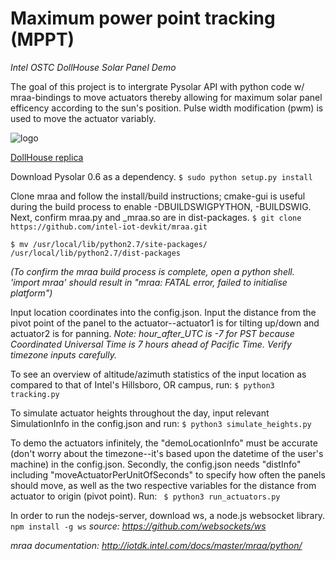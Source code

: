 # **Maximum power point tracking (MPPT)**
*Intel OSTC DollHouse Solar Panel Demo*

The goal of this project is to intergrate Pysolar API with python code w/ mraa-bindings to move actuators thereby allowing for maximum solar panel efficency according to the sun's position. Pulse width modification (pwm) is used to move the actuator variably.




![logo](https://3dwarehouse.sketchup.com/warehouse/getpubliccontent?contentId=42765559-b10a-465e-8913-c5a3e1ef3e53 "Doll House")

[DollHouse replica](https://3dwarehouse.sketchup.com/model.html?id=ue44d2411-e37e-4c25-9bee-8ae0a81f8ab5 "Notice the angled roof's is suboptimal during midday, temporarily resulting in negative actuator heights!")

Download Pysolar 0.6 as a dependency. ``` $ sudo python setup.py install ```

Clone mraa and follow the install/build instructions; cmake-gui is useful during the build process to enable -DBUILDSWIGPYTHON, -BUILDSWIG. Next, confirm mraa.py and _mraa.so are in dist-packages.
```$ git clone https://github.com/intel-iot-devkit/mraa.git```


```$ mv /usr/local/lib/python2.7/site-packages/ /usr/local/lib/python2.7/dist-packages```

*(To confirm the mraa build process is complete, open a python shell. 'import mraa' should result in "mraa: FATAL error, failed to initialise platform")*

Input location coordinates into the config.json. Input the distance from the pivot point of the panel to the actuator--actuator1 is for tilting up/down and actuator2 is for panning.
*Note: hour_after_UTC is -7 for PST because Coordinated Universal Time is 7 hours ahead of Pacific Time. Verify timezone inputs carefully.*


To see an overview of altitude/azimuth statistics of the input location as compared to that of Intel's Hillsboro, OR campus, run: ```$ python3 tracking.py```


To simulate actuator heights throughout the day, input relevant SimulationInfo in the config.json and run:
```$ python3 simulate_heights.py```


To demo the actuators infinitely, the "demoLocationInfo" must be accurate (don't worry about the timezone--it's based upon the datetime of the user's machine) in the config.json. Secondly, the config.json needs "distInfo" including "moveActuatorPerUnitOfSeconds" to specify how often the panels should move, as well as the two respective variables for the distance from actuator to origin (pivot point). Run: 
``` $ python3 run_actuators.py```


In order to run the nodejs-server, download ws, a node.js websocket library. ```npm install -g ws```
*source: https://github.com/websockets/ws*

*mraa documentation: http://iotdk.intel.com/docs/master/mraa/python/*

